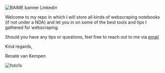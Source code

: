 ![BAIME banner Linkedin](https://user-images.githubusercontent.com/47600826/73174265-9c3c5e80-4107-11ea-858b-c2c9f5304729.png)

Welcome to my repo in which I will store all kinds of webscraping notebooks (if not under a NDA) and let you in on some of the best tools and tips I gathered for webscraping. 

Should you have any tips or questions, feel free to reach out to me via [email](renate@baime.nl)


Kind regards, 


Renate van Kempen

![foto1s](https://user-images.githubusercontent.com/47600826/73173281-4f578880-4105-11ea-8862-4c54a530e7f4.jpg)
